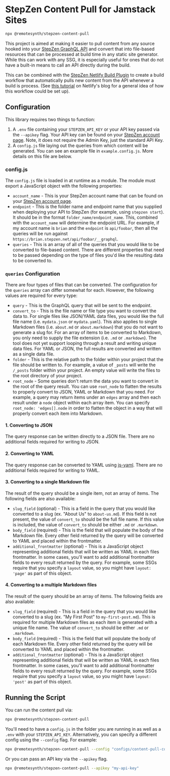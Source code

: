 # StepZen Content Pull for Jamstack Sites

```bash
npx @remotesynth/stepzen-content-pull
```

This project is aimed at making it easier to pull content from any source hooked into your [StepZen GraphQL API](https://stepzen.com) and convert that into file-based resources that can be processed at build time in any static site generator. While this can work with any SSG, it is especially useful for ones that do not have a built-in means to call an API directly during the build.

This can be combined with the [StepZen Netlify Build Plugin](https://stepzen.com/docs/connecting-frontends/netlify-build-plugin) to create a build workflow that automatically pulls new content from the API whenever a build is process. (See [this tutorial](https://www.netlify.com/blog/2021/06/10/how-to-build-a-database-driven-jamstack-site/) on Netlify's blog for a general idea of how this workflow could be set up).

## Configuration

This library requires two things to function:

1. A `.env` file containing your `STEPZEN_API_KEY` or your API key passed via the `--apikey` flag. Your API key can be found on your [StepZen account page](https://stepzen.com/account). Note, it does not require the Admin Key, just the standard API Key.
2. A `config.js` file laying out the queries from which content will be generated. You can see an example file in `example.config.js`. More details on this file are below.

### config.js

The `config.js` file is loaded in at runtime as a module. The module must export a JavaScript object with the following properties:

* `account_name` - This is your StepZen account name that can be found on your [StepZen account page](https://stepzen.com/account).
* `endpoint` - This is the folder name and endpoint name that you supplied when deploying your API to StepZen (for example, using `stepzen start`). It should be in the format `folder_name/endpoint_name`. This, combined with the `account_name` will determine the endpoint URL. For example, if my account name is `brian` and the `endpoint` is `api/foobar`, then all the queries will be run against `https://brian.stepzen.net/api/foobar/__graphql`.
* `queries` - This is an array of all of the queries that you would like to be converted to file-based content. There are different properties that need to be passed depending on the type of files you'd like the resulting data to be converted to.

### `queries` Configuration

There are four types of files that can be converted. The configuration for the `queries` array can differ somewhat for each. However, the following values are required for every type:

* `query` - This is the GraphQL query that will be sent to the endpoint.
* `convert_to` - This is the file name or file type you want to convert the data to. For single files like JSON/YAML data files, you would like the full file name (i.e. `mydata.json` or `mydata.yaml`). This also applies to single Markdown files (i.e. `about.md` or `about.markdown`) that you do not want to generate a slug for. For an array of items to be converted to Markdown, you only need to supply the file extension (i.e. `.md` or `.markdown`). The tool does not yet support looping through a result and writing unique data files. For YAML or JSON, the full results are converted and written as a single data file.
* `folder` - This is the relative path to the folder within your project that the file should be written to. For example, a value of `_posts` will write the `/_posts` folder within your project. An empty value will write the files to the root directory of your project.
* `root_node` - Some queries don't return the data you want to convert in the root of the query result. You can use `root_node` to flatten the results to properly convert to JSON, YAML or Markdown that you need. For example, a query may return items under an `edges` array and then each result under a `node` object within each array item. You can specify `root_node: 'edges[].node` in order to flatten the object in a way that will properly convert each item into Markdown.

#### 1. Converting to JSON

The query response can be written directly to a JSON file. There are no additional fields required for writing to JSON.

#### 2. Converting to YAML

The query response can be converted to YAML using [js-yaml](https://www.npmjs.com/package/js-yaml). There are no additional fields required for writing to YAML.

#### 3. Converting to a single Markdown file

The result of the query should be a single item, not an array of items. The following fields are also available:

* `slug_field` (optional) - This is a field in the query that you would like converted to a slug (ex. "About Us" to `about-us.md`). If this field is not present, the value of `convert_to` should be the full file name. If this value is included, the value of `convert_to` should be either `.md` or `.markdown`.
* `body_field` (required) - This is the field that will populate the body of the Markdown file. Every other field returned by the query will be converted to YAML and placed within the frontmatter.
* `additional_frontmatter` (optional) - This is a JavaScript object representing additional fields that will be written as YAML in each files frontmatter. In some cases, you'll want to add additional frontmatter fields to every result returned by the query. For example, some SSGs require that you specify a `layout` value, so you might have `layout: 'page'` as part of this object.

#### 4. Converting to a multiple Markdown files

The result of the query should be an array of items. The following fields are also available:

* `slug_field` (required) - This is a field in the query that you would like converted to a slug (ex. "My First Post" to `my-first-post.md`). This is required for multiple Markdown files as each item is generated with a unique file name. The value of `convert_to` should be either `.md` or `.markdown`.
* `body_field` (required) - This is the field that will populate the body of each Markdown file. Every other field returned by the query will be converted to YAML and placed within the frontmatter.
* `additional_frontmatter` (optional) - This is a JavaScript object representing additional fields that will be written as YAML in each files frontmatter. In some cases, you'll want to add additional frontmatter fields to every result returned by the query. For example, some SSGs require that you specify a `layout` value, so you might have `layout: 'post'` as part of this object.

## Running the Script

You can run the content pull via:

```bash
npx @remotesynth/stepzen-content-pull
```

You'll need to have a `config.js` in the folder you are running in as well as a `.env` with your `STEPZEN_API_KEY`. Alternatively, you can specify a different config using the `--config` flag. For example:

```bash
npx @remotesynth/stepzen-content-pull --config "configs/content-pull-confg.js"
```

Or you can pass an API key via the `--apikey` flag.

```bash
npx @remotesynth/stepzen-content-pull --apikey "my-api-key"
```